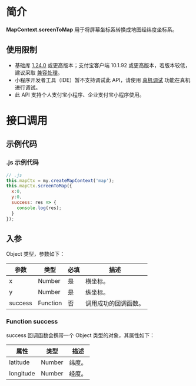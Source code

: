 # 简介

**MapContext.screenToMap** 用于将屏幕坐标系转换成地图经纬度坐标系。

## 使用限制

- 基础库 [1.24.0](https://opendocs.alipay.com/mini/framework/lib) 或更高版本；支付宝客户端 10.1.92 或更高版本，若版本较低，建议采取 [兼容处理](https://opendocs.alipay.com/mini/framework/compatibility)。
- 小程序开发者工具（IDE）暂不支持调试此 API，请使用 [真机调试](https://opendocs.alipay.com/mini/ide/remote-debug) 功能在真机进行调试。
- 此 API 支持个人支付宝小程序、企业支付宝小程序使用。

# 接口调用

## 示例代码

### .js 示例代码

```javascript
// .js
this.mapCtx = my.createMapContext('map');
this.mapCtx.screenToMap({
  x:0,
  y:0,
  success: res => {
    console.log(res);
  }
});
```

## 入参

Object 类型，参数如下：

| **参数** | **类型** | **必填** | **描述** |
| --- | --- | --- | --- |
| x | Number | 是 | 横坐标。 |
| y | Number | 是 | 纵坐标。 |
| success | Function | 否 | 调用成功的回调函数。 |

### Function success

success 回调函数会携带一个 Object 类型的对象，其属性如下：

| **属性** | **类型** | **描述** |
| --- | --- | --- |
| latitude | Number | 纬度。 |
| longitude | Number | 经度。 |
